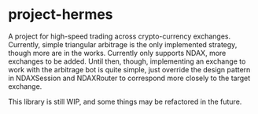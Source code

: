 # project-hermes

A project for high-speed trading across crypto-currency exchanges. Currently, simple triangular arbitrage is the only implemented strategy, though more are in the works.
Currently only supports NDAX, more exchanges to be added. Until then, though, implementing an exchange to work with the arbitrage bot is quite simple, just override the design pattern in NDAXSession and NDAXRouter to correspond more closely to the target exchange.

This library is still WIP, and some things may be refactored in the future.
